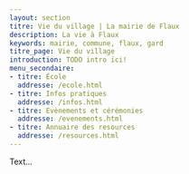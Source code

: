 ```yaml
---
layout: section
titre: Vie du village | La mairie de Flaux
description: La vie à Flaux
keywords: mairie, commune, flaux, gard
titre_page: Vie du village
introduction: TODO intro ici!
menu_secondaire:
- titre: École
  addresse: /ecole.html
- titre: Infos pratiques
  addresse: /infos.html
- titre: Evènements et cérémonies
  addresse: /evenements.html
- titre: Annuaire des resources
  addresse: /resources.html
---
```

Text...
